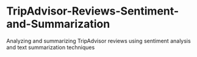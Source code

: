 # TripAdvisor-Reviews-Sentiment-and-Summarization
Analyzing and summarizing TripAdvisor reviews using sentiment analysis and text summarization techniques
